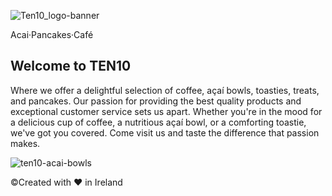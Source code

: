 ![Ten10_logo-banner](https://github.com/kritiagarwal13/TEN10-Acai-Coffee/assets/25651879/ff3a641e-4a1e-4522-a090-dd8d929dd67b)

Acai·Pancakes·Café

## Welcome to TEN10 ##


Where we offer a delightful selection of coffee, açaí bowls, toasties, treats, and pancakes. Our passion for providing the best quality products and exceptional customer service sets us apart. Whether you're in the mood for a delicious cup of coffee, a nutritious açaí bowl, or a comforting toastie, we've got you covered. Come visit us and taste the difference that passion makes.

![ten10-acai-bowls](https://github.com/kritiagarwal13/TEN10-Acai-Coffee/assets/25651879/ceab5e8f-7d36-48bc-9d18-b5c66342ca6f)

©️Created with ❤️ in Ireland
